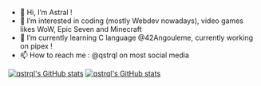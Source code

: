 - 👋 Hi, I’m Astral ! 
- 👀 I’m interested in coding (mostly Webdev nowadays), video games likes WoW, Epic Seven and Minecraft
- 🌱 I’m currently learning C language @42Angouleme, currently working on pipex !
- 📫 How to reach me : @qstrql on most social media

[![qstrql's GitHub stats](https://github-readme-stats.vercel.app/api/top-langs/?username=qstrql&hide=java,html,css&layout=compact&theme=dracula&hide_title=false&])](https://github.com/anuraghazra/github-readme-stats)
[![qstrql's GitHub stats](https://github-readme-stats.vercel.app/api?username=qstrql&theme=dracula&show_icons=false&hide_rank=true&hide=issues&hide_title=true)](https://github.com/anuraghazra/github-readme-stats)
<!---
qstrql/qstrql is a ✨ special ✨ repository because its `README.md` (this file) appears on your GitHub profile.
You can click the Preview link to take a look at your changes.
--->
